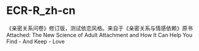 # ECR-R_zh-cn
《亲密关系问卷》修订版，测试依恋风格。来自于《亲密关系与情感依赖》原书 Attached: The New Science of Adult Attachment and How It Can Help You Find - And Keep - Love
